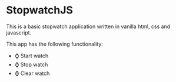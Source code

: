 # StopwatchJS

This is a basic stopwatch application written in vanilla html, css and javascript.

This app has the following functionality:
 - ⌚ Start watch
 - ⌚ Stop watch
 - ⌚ Clear watch
